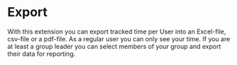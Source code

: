 # Export

With this extension you can export tracked time per User into an Excel-file, csv-file or a pdf-file. As a regular user you can only see your time. If you are at least a group leader you can select members of your group and export their data for reporting.
